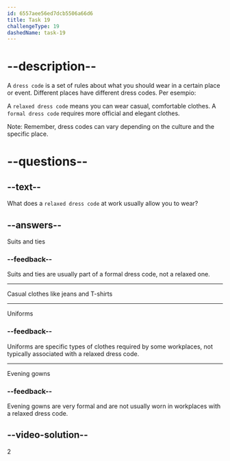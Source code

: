 ```yaml
---
id: 6557aee56ed7dcb5506a66d6
title: Task 19
challengeType: 19
dashedName: task-19
---
```


# --description--

A `dress code` is a set of rules about what you should wear in a certain place or event. Different places have different dress codes. Per esempio:

A `relaxed dress code` means you can wear casual, comfortable clothes. A `formal dress code` requires more official and elegant clothes.

Note: Remember, dress codes can vary depending on the culture and the specific place.

# --questions--

## --text--

What does a `relaxed dress code` at work usually allow you to wear?

## --answers--

Suits and ties

### --feedback--

Suits and ties are usually part of a formal dress code, not a relaxed one.

---

Casual clothes like jeans and T-shirts

---

Uniforms

### --feedback--

Uniforms are specific types of clothes required by some workplaces, not typically associated with a relaxed dress code.

---

Evening gowns

### --feedback--

Evening gowns are very formal and are not usually worn in workplaces with a relaxed dress code.

## --video-solution--

2

